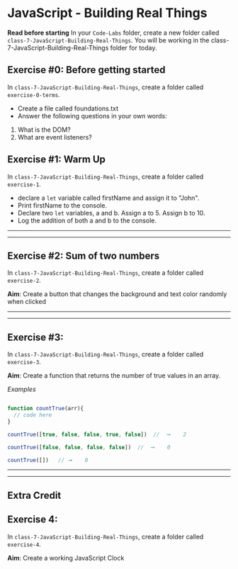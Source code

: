 # JavaScript - Building Real Things 

**Read before starting**
In your `Code-Labs` folder, create a new folder called `class-7-JavaScript-Building-Real-Things`. You will be working in the class-7-JavaScript-Building-Real-Things folder for today.

## Exercise #0: Before getting started

In `class-7-JavaScript-Building-Real-Things`, create a folder called `exercise-0-terms`.

- Create a file called foundations.txt
- Answer the following questions in your own words:

1. What is the DOM?
2. What are event listeners?

## Exercise #1: Warm Up

In `class-7-JavaScript-Building-Real-Things`, create a folder called `exercise-1`.

- declare a `let` variable called firstName and assign it to "John".
- Print firstName to the console. 
- Declare two `let` variables, a and b. Assign a to 5. Assign b to 10. 
- Log the addition of both a and b to the console.

---

---

## Exercise #2: Sum of two numbers

In `class-7-JavaScript-Building-Real-Things`, create a folder called `exercise-2`.

**Aim**: Create a button that changes the background and text color randomly when clicked

---

---


## Exercise #3: 

In `class-7-JavaScript-Building-Real-Things`, create a folder called `exercise-3`.

**Aim**: Create a function that returns the number of true values in an array.

_Examples_

```js

function countTrue(arr){
  // code here
}

countTrue([true, false, false, true, false])  //  ➞    2

countTrue([false, false, false, false])  //  ➞    0

countTrue([])   // ➞    0
```

---

---


## Extra Credit

## Exercise 4: 

In `class-7-JavaScript-Building-Real-Things`, create a folder called `exercise-4`.

**Aim**: Create a working JavaScript Clock
